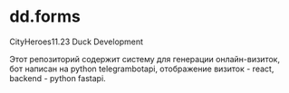 # dd.forms
CityHeroes11.23 Duck Development

Этот репозиторий содержит систему для генерации онлайн-визиток, бот написан на python telegrambotapi, отображение визиток - react, backend - python fastapi.
